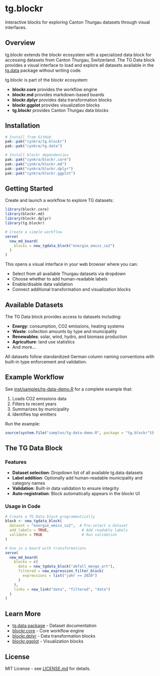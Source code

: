 # tg.blockr

Interactive blocks for exploring Canton Thurgau datasets through visual interfaces.

## Overview

tg.blockr extends the blockr ecosystem with a specialized data block for accessing datasets from Canton Thurgau, Switzerland. The TG Data block provides a visual interface to load and explore all datasets available in the [tg.data](https://github.com/cynkra/tg.data) package without writing code.

tg.blockr is part of the blockr ecosystem:
- **blockr.core** provides the workflow engine
- **blockr.md** provides markdown-based boards
- **blockr.dplyr** provides data transformation blocks
- **blockr.ggplot** provides visualization blocks
- **tg.blockr** provides Canton Thurgau data blocks

## Installation

```r
# Install from GitHub
pak::pak("cynkra/tg.blockr")
pak::pak("cynkra/tg.data")

# Install blockr dependencies
pak::pak("cynkra/blockr.core")
pak::pak("cynkra/blockr.md")
pak::pak("cynkra/blockr.dplyr")
pak::pak("cynkra/blockr.ggplot")
```

## Getting Started

Create and launch a workflow to explore TG datasets:

```r
library(blockr.core)
library(blockr.md)
library(blockr.dplyr)
library(tg.blockr)

# Create a simple workflow
serve(
  new_md_board(
    blocks = new_tgdata_block("energie_emiss_co2")
  )
)
```

This opens a visual interface in your web browser where you can:
- Select from all available Thurgau datasets via dropdown
- Choose whether to add human-readable labels
- Enable/disable data validation
- Connect additional transformation and visualization blocks

## Available Datasets

The TG Data block provides access to datasets including:

- **Energy**: consumption, CO2 emissions, heating systems
- **Waste**: collection amounts by type and municipality
- **Renewables**: solar, wind, hydro, and biomass production
- **Agriculture**: land use statistics
- And more...

All datasets follow standardized German column naming conventions with built-in type enforcement and validation.

## Example Workflow

See [inst/samples/tg-data-demo.R](inst/samples/tg-data-demo.R) for a complete example that:
1. Loads CO2 emissions data
2. Filters to recent years
3. Summarizes by municipality
4. Identifies top emitters

Run the example:

```r
source(system.file("samples/tg-data-demo.R", package = "tg.blockr"))
```

## The TG Data Block

### Features

- **Dataset selection**: Dropdown list of all available tg.data datasets
- **Label addition**: Optionally add human-readable municipality and category names
- **Validation**: Built-in data validation to ensure integrity
- **Auto-registration**: Block automatically appears in the blockr UI

### Usage in Code

```r
# Create a TG Data block programmatically
block <- new_tgdata_block(
  dataset = "energie_emiss_co2",  # Pre-select a dataset
  add_labels = TRUE,               # Add readable labels
  validate = TRUE                  # Run validation
)

# Use in a board with transformations
serve(
  new_md_board(
    blocks = c(
      data = new_tgdata_block("abfall_menge_art"),
      filtered = new_expression_filter_block(
        expressions = list("jahr >= 2020")
      )
    ),
    links = new_link("data", "filtered", "data")
  )
)
```

## Learn More

- [tg.data package](https://github.com/cynkra/tg.data) - Dataset documentation
- [blockr.core](https://bristolmyerssquibb.github.io/blockr.core/) - Core workflow engine
- [blockr.dplyr](https://bristolmyerssquibb.github.io/blockr.dplyr/) - Data transformation blocks
- [blockr.ggplot](https://bristolmyerssquibb.github.io/blockr.ggplot/) - Visualization blocks

## License

MIT License - see [LICENSE.md](LICENSE.md) for details.
